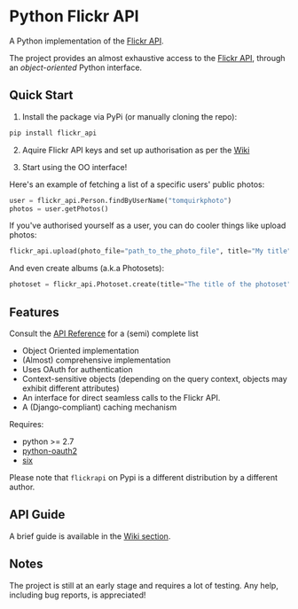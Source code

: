 # Python Flickr API

A Python implementation of the [Flickr API](https://www.flickr.com/services/developer/api/).

The project provides an almost exhaustive access to the [Flickr API](https://www.flickr.com/services/developer/api/), through an *object-oriented* Python interface.

## Quick Start

1. Install the package via PyPi (or manually cloning the repo):

```bash
pip install flickr_api
```

2. Aquire Flickr API keys and set up authorisation as per the [Wiki](https://github.com/alexis-mignon/python-flickr-api/wiki/Flickr-API-Keys-and-Authentication)

3. Start using the OO interface!

Here's an example of fetching a list of a specific users' public photos:

```python
user = flickr_api.Person.findByUserName("tomquirkphoto")
photos = user.getPhotos()
```

If you've authorised yourself as a user, you can do cooler things like upload photos:

```python
flickr_api.upload(photo_file="path_to_the_photo_file", title="My title")
```

And even create albums (a.k.a Photosets):

```python
photoset = flickr_api.Photoset.create(title="The title of the photoset", primary_photo=cover_photo)
```

## Features

Consult the [API Reference](https://github.com/alexis-mignon/python-flickr-api/wiki/API-reference) for a (semi) complete list

* Object Oriented implementation
* (Almost) comprehensive implementation
* Uses OAuth for authentication
* Context-sensitive objects (depending on the query context, objects may exhibit different attributes)
* An interface for direct seamless calls to the Flickr API.
* A (Django-compliant) caching mechanism

Requires:

* python >= 2.7
* [python-oauth2](https://github.com/joestump/python-oauth2)
* [six](https://github.com/benjaminp/six)

Please note that `flickrapi` on Pypi is a different distribution by a different author.

## API Guide

A brief guide is available in the [Wiki section](https://github.com/alexis-mignon/python-flickr-api/wiki/Tutorial).

## Notes

The project is still at an early stage and requires a lot of testing.
Any help, including bug reports, is appreciated!
